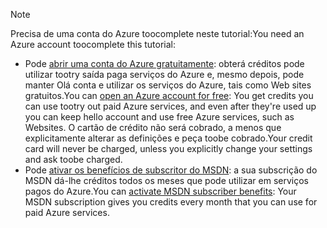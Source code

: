 > [!NOTE]
> <span data-ttu-id="4ecec-101"><a name="note"></a>Precisa de uma conta do Azure toocomplete neste tutorial:</span><span class="sxs-lookup"><span data-stu-id="4ecec-101"><a name="note"></a>You need an Azure account toocomplete this tutorial:</span></span>
> 
> * <span data-ttu-id="4ecec-102">Pode [abrir uma conta do Azure gratuitamente](https://azure.microsoft.com/pricing/free-trial/?WT.mc_id=A261C142F): obterá créditos pode utilizar tootry saída paga serviços do Azure e, mesmo depois, pode manter Olá conta e utilizar os serviços do Azure, tais como Web sites gratuitos.</span><span class="sxs-lookup"><span data-stu-id="4ecec-102">You can [open an Azure account for free](https://azure.microsoft.com/pricing/free-trial/?WT.mc_id=A261C142F): You get credits you can use tootry out paid Azure services, and even after they're used up you can keep hello account and use free Azure services, such as Websites.</span></span> <span data-ttu-id="4ecec-103">O cartão de crédito não será cobrado, a menos que explicitamente alterar as definições e peça toobe cobrado.</span><span class="sxs-lookup"><span data-stu-id="4ecec-103">Your credit card will never be charged, unless you explicitly change your settings and ask toobe charged.</span></span>
> * <span data-ttu-id="4ecec-104">Pode [ativar os benefícios de subscritor do MSDN](https://azure.microsoft.com/pricing/member-offers/msdn-benefits-details/?WT.mc_id=A261C142F): a sua subscrição do MSDN dá-lhe créditos todos os meses que pode utilizar em serviços pagos do Azure.</span><span class="sxs-lookup"><span data-stu-id="4ecec-104">You can [activate MSDN subscriber benefits](https://azure.microsoft.com/pricing/member-offers/msdn-benefits-details/?WT.mc_id=A261C142F): Your MSDN subscription gives you credits every month that you can use for paid Azure services.</span></span>
> 
> 

